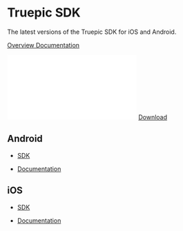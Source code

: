 Truepic SDK
=
The latest versions of the Truepic SDK for iOS and Android. 

[Overview Documentation](TruepicSDK_Overview.pdf)

<object data="TruepicSDK_Overview.pdf" type="application/pdf" width="600px" height="600px">
<embed src="TruepicSDK_Overview.pdf">
<a href="TruepicSDK_Overview.pdf">Download</a>
</embed>
</object>

## Android

* [SDK](/Android/)

*  [Documentation](/iOS/Truepic_Android_SDK.pdf)

## iOS

* [SDK](/iOS/)

* [Documentation](/iOS/Truepic_iOS_SDK.pdf)





